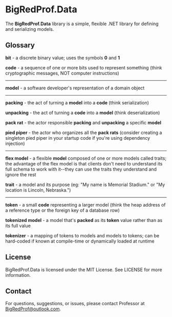 # BigRedProf.Data

The **BigRedProf.Data** library is a simple, flexible .NET library for defining and serializing models. 

## Glossary

**bit** - a discrete binary value; uses the symbols **0** and **1**

**code** - a sequence of one or more bits used to represent something (think cryptographic messages, NOT computer instructions)

---

**model** - a software developer's representation of a domain object

---

**packing** - the act of turning a **model** into a **code** (think serialization)

**unpacking** - the act of turning a **code** into a **model** (think deserialization)

**pack rat** - the actor responsible **packing** and **unpacking** a specific **model**

**pied piper** - the actor who organizes all the **pack rats** (consider creating a singleton pied piper in your startup code if you're using dependency injection)

---

**flex model** - a flexible **model** composed of one or more models called traits; the advantage of the flex model is that clients don't need to understand its full schema to work with it--they can use the traits they understand and ignore the rest

**trait** - a model and its purpose (eg: "My name is Memorial Stadium." or "My location is Lincoln, Nebraska.")

---

**token** - a small **code** representing a larger model (think the heap address of a reference type or the foreign key of a database row)

**tokenized model** - a model that's **packed** as its **token** value rather than as its full value

**tokenizer** - a mapping of tokens to models and models to tokens; can be hard-coded if known at compile-time or dynamically loaded at runtime

## License

BigRedProf.Data is licensed under the MIT License. See LICENSE for more information.

## Contact

For questions, suggestions, or issues, please contact Professor at [BigRedProf@outlook.com](BigRedProf@outlook.com).
